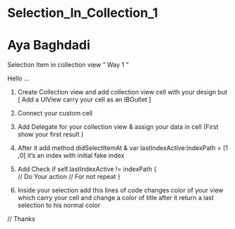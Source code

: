 # Selection_In_Collection_1
# Aya Baghdadi

Selection Item in collection view “ Way 1 “


Hello …

1. Create Collection view and add collection view cell with your design but
[ Add a UIView carry your cell as an IBOutlet ]

2. Connect your custom cell 

3. Add Delegate for your collection view & assign your data in cell (First show your first result )

4. After it add method didSelectItemAt & var lastIndexActive:IndexPath = [1 ,0]
it’s an index with initial fake index

5. Add Check 
  if self.lastIndexActive != indexPath {  
   // Do Your action // For not repeat 
   }

6. Inside your selection add this lines of code changes color of your view which carry your cell and change a color of title after it return a last selection to his normal color

// Thanks
